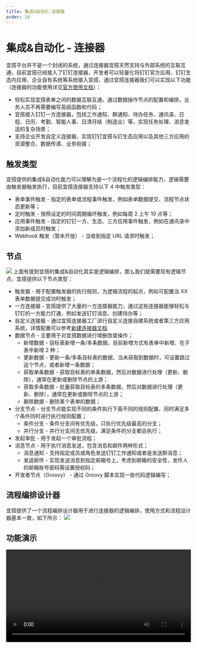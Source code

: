 ```yaml
---
title: 集成&自动化-连接器
order: 10
---
```


# 集成&自动化 - 连接器

宜搭平台并不是一个封闭的系统，通过连接器宜搭天然支持与外部系统的互联互通，目前宜搭已经接入了钉钉连接器，开发者可以轻量化将钉钉官方应用、钉钉生态内应用、企业自有系统等系统接入宜搭，通过宜搭连接器我们可以实现以下功能（连接器的功能使用详见[官方使用文档](https://www.yuque.com/yida/support/zevvr1)）：

- 轻松实现宜搭表单之间的数据互联互通，通过数据操作节点的配置和编排，业务人员不再需要编写高级函数和代码；
- 宜搭接入钉钉一方连接器，包括工作通知、群通知、待办任务、通讯录、日程、日历、考勤、智能人事、日清月结（制造业）等，实现任务处理、消息发送的复杂场景；
- 支持企业开发自定义连接器，实现钉钉宜搭与钉生态应用以及其他三方应用的资源整合、数据传递、业务衔接；

## 触发类型

宜搭提供的集成&自动化能力可以理解为是一个流程化的逻辑编排能力，逻辑需要由触发器触发执行，目前宜搭连接器支持以下 4 中触发类型：

- 表单事件触发 - 指定的表单或流程事件触发，例如表单数据提交、流程节点状态更新等；
- 定时触发 - 按照设定的时间周期循环触发，例如每周 2 上午 10 点等；
- 应用事件触发 - 指定的钉钉一方、生态、三方应用事件触发，例如在通讯录中添加新成员时触发；
- Webhook 触发（暂未开放） - 当收到指定 URL 请求时触发；

## 节点

![](https://img.alicdn.com/imgextra/i2/O1CN01mvhrta1pwF0Qv0MFW_!!6000000005424-2-tps-1918-835.png_.webp)
上面有提到宜搭的集成&自动化其实是逻辑编排，那么我们就需要现有逻辑节点，宜搭提供以下节点类型：

- 触发器 - 用于配置触发器的执行规则，为逻辑流程的起点，例如可配置当 XX 表单数据提交成功时触发；
- 一方连接器 - 宜搭提供了大量的一方连接器能力，通过这些连接器能够轻松与钉钉的一方能力打通，例如发送钉钉消息、创建待办等；
- 自定义连接器 - 通过宜搭连接器工厂进行自定义连接自建系统或者第三方应用系统，详情配置可以参考[新建连接器文档](https://www.yuque.com/yida/support/zevvr1#QgOGY)
- 数据节点 - 主要用于对宜搭数据进行增删改查操作；
  - 新增数据 - 目标表新增一条/多条数据，目前新增方式有表单中新增、在子表中新增 2 种；
  - 更新数据 - 更新一条/多条目标表的数据，当未获取到数据时，可设置跳过这个节点，或者新增一条数据；
  - 获取单条数据 - 获取目标表的单条数据，然后对数据进行处理（更新、删除），通常在更新或删除节点的上游；
  - 获取多条数据 - 批量获取目标表的多条数据，然后对数据进行处理（更新、删除），通常在更新或删除节点的上游；
  - 删除数据 - 删除某个表单的数据；
- 分支节点 - 分支节点能实现不同的条件执行下面不同的规则配置、同时满足多个条件同时进行执行规则配置；
  - 条件分支 - 条件分支间有优先级，只执行优先级最高的分支；
  - 并行分支 - 并行分支间无优先级，满足条件的分支都会执行；
- 发起审批 - 用于发起一个审批流程；
- 消息节点 - 用于执行消息发送，包含消息和邮件两种形式；
  - 消息通知 - 支持指定成员或角色发送钉钉工作通知或者是发送群消息；
  - 发送邮件 - 实现发送消息到指定邮箱号上，考虑到邮箱的安全性，发件人的邮箱账号密码需设置授权码；
- 开发者节点（Groovy） - 通过 Groovy 脚本实现一些代码逻辑编写；

## 流程编排设计器

宜搭提供了一个流程编排设计器用于进行连接器的逻辑编排，使用方式和流程设计器基本一致，如下所示：
![](https://img.alicdn.com/imgextra/i4/O1CN01hBXtYI20vHxKjTraW_!!6000000006911-2-tps-1918-968.png_.webp)

## 功能演示

<video width="100%" controls>
  <source src="https://cloud.video.taobao.com/play/u/1293044/p/1/d/hd/e/6/t/1/325233824692.mp4?auth_key=YXBwX2tleT04MDAwMDAwMTImYXV0aF9pbmZvPXsidGltZXN0YW1wRW5jcnlwdGVkIjoiNThlNzY2ZWI0ZjUzOWJiZGFiZjJjYTBkNGY3ZjU1ODcifSZkdXJhdGlvbj0mdGltZXN0YW1wPTE2NDc0ODQ1MjM=" type="video/mp4"></source>
</video>
